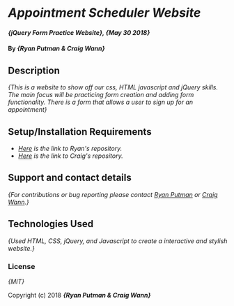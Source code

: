 # _Appointment Scheduler Website_

#### _{jQuery Form Practice Website}, {May 30 2018}_

#### By _**{Ryan Putman & Craig Wann}**_

## Description

_{This is a website to show off our css, HTML javascript and jQuery skills. The main focus will be practicing form creation and adding form functionality. There is a form that allows a user to sign up for an appointment}_

## Setup/Installation Requirements

* _[Here](https://github.com/putman10/appointment.git) is the link to Ryan's repository._
* _[Here](https://github.com/craigwann/appointment.git) is the link to Craig's repository._


## Support and contact details

_{For contributions or bug reporting please contact [Ryan Putman](mailto:putman10@me.com) or [Craig Wann](mailto:craigwann@me.com).}_

## Technologies Used

_{Used HTML, CSS, jQuery, and Javascript to create a interactive and stylish website.}_


### License

*{MIT}*

Copyright (c) 2018 **_{Ryan Putman & Craig Wann}_**
